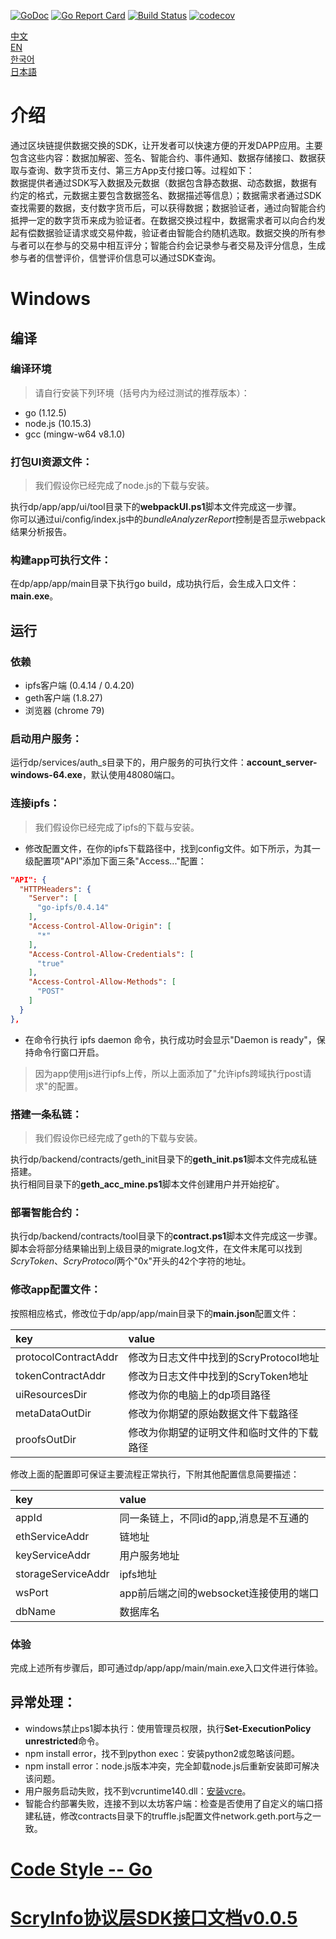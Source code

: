 [![GoDoc](https://godoc.org/github.com/scryinfo/dp?status.svg)](https://godoc.org/github.com/scryinfo/dp)
[![Go Report Card](https://goreportcard.com/badge/github.com/scryinfo/dp)](https://goreportcard.com/report/github.com/scryinfo/dp)
[![Build Status](https://travis-ci.org/scryinfo/dp.svg?branch=master)](https://travis-ci.org/scryinfo/dp)
[![codecov](https://codecov.io/gh/scryinfo/dp/branch/master/graph/badge.svg)](https://codecov.io/gh/scryinfo/dp)

[中文](./README-cn.md)  
[EN](./README.md)  
[한국어](./README-ko.md)  
[日本語](./README-ja.md)  
# 介绍
通过区块链提供数据交换的SDK，让开发者可以快速方便的开发DAPP应用。主要包含这些内容：数据加解密、签名、智能合约、事件通知、数据存储接口、数据获取与查询、数字货币支付、第三方App支付接口等。过程如下：  
数据提供者通过SDK写入数据及元数据（数据包含静态数据、动态数据，数据有约定的格式，元数据主要包含数据签名、数据描述等信息）；数据需求者通过SDK查找需要的数据，支付数字货币后，可以获得数据；数据验证者，通过向智能合约抵押一定的数字货币来成为验证者。在数据交换过程中，数据需求者可以向合约发起有偿数据验证请求或交易仲裁，验证者由智能合约随机选取。数据交换的所有参与者可以在参与的交易中相互评分；智能合约会记录参与者交易及评分信息，生成参与者的信誉评价，信誉评价信息可以通过SDK查询。
# Windows
##  编译
###  编译环境
> 请自行安装下列环境（括号内为经过测试的推荐版本）：
- go (1.12.5)
- node.js (10.15.3)
- gcc (mingw-w64 v8.1.0)
### 打包UI资源文件：
> 我们假设你已经完成了node.js的下载与安装。

执行dp/app/app/ui/tool目录下的**webpackUI.ps1**脚本文件完成这一步骤。  
你可以通过ui/config/index.js中的*bundleAnalyzerReport*控制是否显示webpack结果分析报告。  
### 构建app可执行文件：
在dp/app/app/main目录下执行go build，成功执行后，会生成入口文件：**main.exe**。
##  运行
### 依赖
- ipfs客户端 (0.4.14 / 0.4.20)
- geth客户端 (1.8.27)
- 浏览器 (chrome 79)
### 启动用户服务：
运行dp/services/auth_s目录下的，用户服务的可执行文件：**account_server-windows-64.exe**，默认使用48080端口。
### 连接ipfs：
> 我们假设你已经完成了ipfs的下载与安装。
- 修改配置文件，在你的ipfs下载路径中，找到config文件。如下所示，为其一级配置项"API"添加下面三条"Access..."配置：  
```json  
"API": {
  "HTTPHeaders": {
    "Server": [
      "go-ipfs/0.4.14"
    ],
    "Access-Control-Allow-Origin": [
      "*"
    ],
    "Access-Control-Allow-Credentials": [
      "true"
    ],
    "Access-Control-Allow-Methods": [
      "POST"
    ]
  }
},
```
- 在命令行执行 ipfs daemon 命令，执行成功时会显示"Daemon is ready"，保持命令行窗口开启。
> 因为app使用js进行ipfs上传，所以上面添加了"允许ipfs跨域执行post请求"的配置。
### 搭建一条私链：
> 我们假设你已经完成了geth的下载与安装。

执行dp/backend/contracts/geth_init目录下的**geth_init.ps1**脚本文件完成私链搭建。  
执行相同目录下的**geth_acc_mine.ps1**脚本文件创建用户并开始挖矿。
### 部署智能合约：
执行dp/backend/contracts/tool目录下的**contract.ps1**脚本文件完成这一步骤。  
脚本会将部分结果输出到上级目录的migrate.log文件，在文件末尾可以找到*ScryToken*、*ScryProtocol*两个"0x"开头的42个字符的地址。
### 修改app配置文件：
按照相应格式，修改位于dp/app/app/main目录下的**main.json**配置文件：  

| key | value |
|:------- |:------- |
protocolContractAddr | 修改为日志文件中找到的ScryProtocol地址
tokenContractAddr | 修改为日志文件中找到的ScryToken地址
uiResourcesDir | 修改为你的电脑上的dp项目路径
metaDataOutDir | 修改为你期望的原始数据文件下载路径
proofsOutDir | 修改为你期望的证明文件和临时文件的下载路径  

修改上面的配置即可保证主要流程正常执行，下附其他配置信息简要描述：  

| key | value |  
|:------- |:------- |  
appId | 同一条链上，不同id的app,消息是不互通的
ethServiceAddr | 链地址
keyServiceAddr | 用户服务地址
storageServiceAddr | ipfs地址
wsPort | app前后端之间的websocket连接使用的端口
dbName | 数据库名

### 体验
完成上述所有步骤后，即可通过dp/app/app/main/main.exe入口文件进行体验。
## 异常处理：
- windows禁止ps1脚本执行：使用管理员权限，执行**Set-ExecutionPolicy unrestricted**命令。
- npm install error，找不到python exec：安装python2或忽略该问题。
- npm install error：node.js版本冲突，完全卸载node.js后重新安装即可解决该问题。
- 用户服务启动失败，找不到vcruntime140.dll：[安装vcre](https://www.microsoft.com/zh-cn/download/details.aspx?id=48145)。
- 智能合约部署失败，连接不到以太坊客户端：检查是否使用了自定义的端口搭建私链，修改contracts目录下的truffle.js配置文件network.geth.port与之一致。
# [Code Style -- Go](https://github.com/scryinfo/scryg/blob/master/codestyle_go-cn.md)
# [ScryInfo协议层SDK接口文档v0.0.5](https://github.com/scryinfo/dp/blob/master/document/ScryInfo%E5%8D%8F%E8%AE%AE%E5%B1%82SDK%E6%8E%A5%E5%8F%A3%E6%96%87%E6%A1%A3v0.0.5.md)
